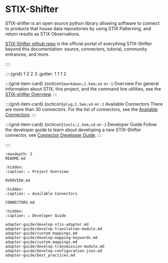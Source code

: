 # STIX-Shifter

STIX-shifter is an open source python library allowing software to connect to products that house data repositories by using STIX Patterning, and return results as STIX Observations.

[STIX-Shifter github repo](https://github.com/opencybersecurityalliance/stix-shifter) is the official portal of everything STIX-Shifter beyond this documentation: source, connectors, tutorial, community entrances, and more.

::::

::::{grid} 1 2 2 3
:gutter: 1 1 1 2

:::{grid-item-card} {octicon}`markdown;1.5em;sd-mr-1` Overview
For general information about STIX, this project, and the command line utilities, see the [STIX-shifter Overview](OVERVIEW.md).
:::

:::{grid-item-card} {octicon}`plug;1.5em;sd-mr-1` Available Connectors
There are more than 30 connectors. For the list of connectors, see the [Available Connectors](CONNECTORS.md).
:::

:::{grid-item-card} {octicon}`tools;1.5em;sd-mr-1` Developer Guide
Follow the developer guide to learn about developing a new STIX-Shifter connector, see [Connector Developer Guide](adapter-guide/develop-stix-adapter.md).
:::

::::

```{toctree}
:maxdepth: 2
README.md
```

```{toctree}
:hidden:
:caption: ✏️ Project Overview

OVERVIEW.md
```

```{toctree}
:hidden:
:caption: ✏️ Available Connectors

CONNECTORS.md
```

```{toctree}
:hidden:
:caption: ✏️ Developer Guide

adapter-guide/develop-stix-adapter.md
adapter-guide/develop-translation-module.md
adapter-guide/custom_mappings.md
adapter-guide/develop-mapping-keywords.md
adapter-guide/custom_mappings.md
adapter-guide/develop-transmission-module.md
adapter-guide/develop-configuration-json.md
adapter-guide/best_practices.md
```